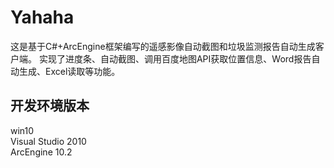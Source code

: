 # Yahaha
这是基于C#+ArcEngine框架编写的遥感影像自动截图和垃圾监测报告自动生成客户端。
实现了进度条、自动截图、调用百度地图API获取位置信息、Word报告自动生成、Excel读取等功能。

## 开发环境版本
win10  
Visual Studio 2010  
ArcEngine 10.2
